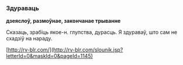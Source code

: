 ### Здураваць
**дзеяслоў, размоўнае, закончанае трыванне**

Сказаць, зрабіць якое-н. глупства, дурасць. Я здураваў, што сам не схадзіў на нараду.

<a rel="author">[http://rv-blr.com/](http://rv-blr.com/slounik.jsp?letterId=0&maskId=0&pageId=1145)</a>
